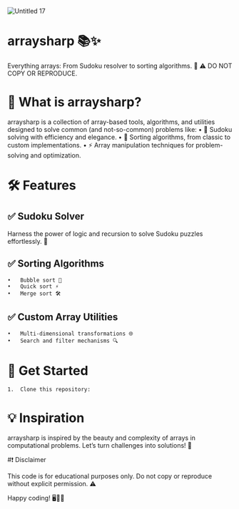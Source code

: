 ![Untitled 17](https://github.com/user-attachments/assets/04a4b740-85b7-4d86-87a3-418614dc0055)
# arraysharp 📚✨

Everything arrays: From Sudoku resolver to sorting algorithms. 🚀
⚠️ DO NOT COPY OR REPRODUCE.

# 🧩 What is arraysharp?

arraysharp is a collection of array-based tools, algorithms, and utilities designed to solve common (and not-so-common) problems like:
	•	🧮 Sudoku solving with efficiency and elegance.
	•	🔄 Sorting algorithms, from classic to custom implementations.
	•	⚡ Array manipulation techniques for problem-solving and optimization.

# 🛠️ Features

## ✅ Sudoku Solver

Harness the power of logic and recursion to solve Sudoku puzzles effortlessly. 🎲

## ✅ Sorting Algorithms

	•	Bubble sort 🌊
	•	Quick sort ⚡
	•	Merge sort 🛠️

## ✅ Custom Array Utilities

	•	Multi-dimensional transformations 🌐
	•	Search and filter mechanisms 🔍

# 🚀 Get Started

	1.	Clone this repository:

# 💡 Inspiration

arraysharp is inspired by the beauty and complexity of arrays in computational problems. Let’s turn challenges into solutions! 🌟

#❗ Disclaimer

This code is for educational purposes only. Do not copy or reproduce without explicit permission. ⚠️

Happy coding! 🖥️👨‍💻
